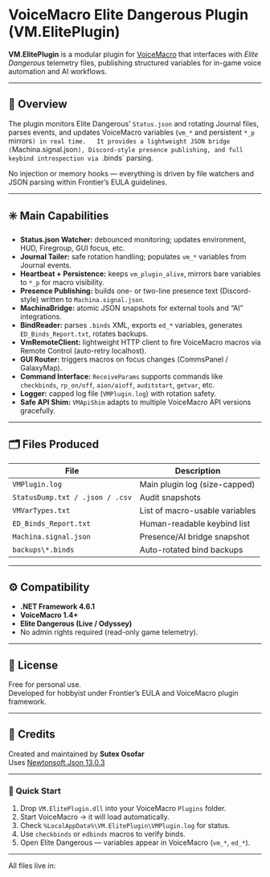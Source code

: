 # VoiceMacro Elite Dangerous Plugin (VM.ElitePlugin)

**VM.ElitePlugin** is a modular plugin for [VoiceMacro](https://www.voicemacro.net/) that interfaces with *Elite Dangerous* telemetry files, publishing structured variables for in-game voice automation and AI workflows.

---

## 🚀 Overview
The plugin monitors Elite Dangerous’ `Status.json` and rotating Journal files, parses events, and updates VoiceMacro variables (`vm_*` and persistent `*_p` mirrors`) in real time.  
It provides a lightweight JSON bridge (`Machina.signal.json`), Discord-style presence publishing, and full keybind introspection via `.binds` parsing.

No injection or memory hooks — everything is driven by file watchers and JSON parsing within Frontier’s EULA guidelines.

---

## ✳️ Main Capabilities
- **Status.json Watcher:** debounced monitoring; updates environment, HUD, Firegroup, GUI focus, etc.  
- **Journal Tailer:** safe rotation handling; populates `vm_*` variables from Journal events.  
- **Heartbeat + Persistence:** keeps `vm_plugin_alive`, mirrors bare variables to `*_p` for macro visibility.  
- **Presence Publishing:** builds one- or two-line presence text (Discord-style) written to `Machina.signal.json`.  
- **MachinaBridge:** atomic JSON snapshots for external tools and “AI” integrations.  
- **BindReader:** parses `.binds` XML, exports `ed_*` variables, generates `ED_Binds_Report.txt`, rotates backups.  
- **VmRemoteClient:** lightweight HTTP client to fire VoiceMacro macros via Remote Control (auto-retry localhost).  
- **GUI Router:** triggers macros on focus changes (CommsPanel / GalaxyMap).  
- **Command Interface:** `ReceiveParams` supports commands like `checkbinds`, `rp_on/off`, `aion/aioff`, `auditstart`, `getvar`, etc.  
- **Logger:** capped log file (`VMPlugin.log`) with rotation safety.  
- **Safe API Shim:** `VMApiShim` adapts to multiple VoiceMacro API versions gracefully.

---

## 🗂️ Files Produced
| File | Description |
|------|--------------|
| `VMPlugin.log` | Main plugin log (size-capped) |
| `StatusDump.txt / .json / .csv` | Audit snapshots |
| `VMVarTypes.txt` | List of macro-usable variables |
| `ED_Binds_Report.txt` | Human-readable keybind list |
| `Machina.signal.json` | Presence/AI bridge snapshot |
| `backups\*.binds` | Auto-rotated bind backups | 


---

## ⚙️ Compatibility
- **.NET Framework 4.6.1**
- **VoiceMacro 1.4+**
- **Elite Dangerous (Live / Odyssey)**
- No admin rights required (read-only game telemetry).

---

## 📄 License
Free for personal use.  
Developed for hobbyist under Frontier’s EULA and VoiceMacro plugin framework.

---

## 🧾 Credits
Created and maintained by **Sutex Osofar**  
Uses [Newtonsoft.Json 13.0.3](https://www.newtonsoft.com/json)

---

### 🔖 Quick Start
1. Drop `VM.ElitePlugin.dll` into your VoiceMacro `Plugins` folder.  
2. Start VoiceMacro → it will load automatically.  
3. Check `%LocalAppData%\VM.ElitePlugin\VMPlugin.log` for status.  
4. Use `checkbinds` or `edbinds` macros to verify binds.  
5. Open Elite Dangerous — variables appear in VoiceMacro (`vm_*`, `ed_*`).

---

All files live in:
